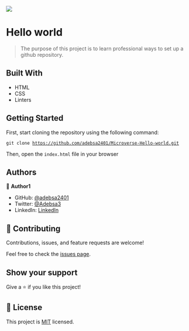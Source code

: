 ![](https://img.shields.io/badge/Microverse-blueviolet)

# Hello world

> The purpose of this project is to learn professional ways to set up a github repository.


## Built With

- HTML
- CSS
- Linters

<!-- ## Live Demo (if available)

[Live Demo Link](https://livedemo.com) -->


## Getting Started

<!-- **This is an example of how you may give instructions on setting up your project locally.**
**Modify this file to match your project, remove sections that don't apply. For example: delete the testing section if the currect project doesn't require testing.** -->
First, start cloning the repository using the following command: <pre><code>git clone https://github.com/adebsa2401/Microverse-Hello-world.git</pre></code>

Then, open the `index.html` file in your browser


<!-- To get a local copy up and running follow these simple example steps.

### Prerequisites

### Setup

### Install

### Usage

### Run tests

### Deployment
 -->


## Authors

👤 **Author1**

- GitHub: [@adebsa2401](https://github.com/adebsa2401)
- Twitter: [@Adebsa3](https://twitter.com/Adebsa3)
- LinkedIn: [LinkedIn](https://www.linkedin.com/in/ben-sal%C3%A8s-2688651b6)

<!-- 👤 **Author2**

- GitHub: [@githubhandle](https://github.com/githubhandle)
- Twitter: [@twitterhandle](https://twitter.com/twitterhandle)
- LinkedIn: [LinkedIn](https://linkedin.com/in/linkedinhandle) -->

## 🤝 Contributing

Contributions, issues, and feature requests are welcome!

Feel free to check the [issues page](../../issues/).

## Show your support

Give a ⭐️ if you like this project!

<!-- ## Acknowledgments

- Hat tip to anyone whose code was used
- Inspiration
- etc -->

## 📝 License

This project is [MIT](./LICENSE) licensed.

<!-- _NOTE: we recommend using the [MIT license](https://choosealicense.com/licenses/mit/) - you can set it up quickly by [using templates available on GitHub](https://docs.github.com/en/communities/setting-up-your-project-for-healthy-contributions/adding-a-license-to-a-repository). You can also use [any other license](https://choosealicense.com/licenses/) if you wish._ -->
